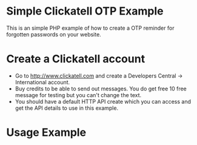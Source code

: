 # Simple Clickatell OTP Example

This is an simple PHP example of how to create a OTP reminder for forgotten passwords on your website.

# Create a Clickatell account

* Go to  http://www.clickatell.com and create a Developers Central -> International account.
* Buy credits to be able to send out messages. You do get free 10 free message for testing but you can't change the text.
* You should have a default HTTP API create which you can access and get the API details to use in this example.

# Usage Example


